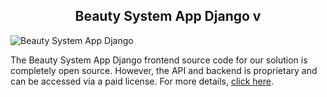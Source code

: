 <h2 style="text-align:center"> Beauty System App Django v</h2>

![Beauty System App Django](https://admin.ninjascode.com/) 

The Beauty System App Django frontend source code for our solution is completely open source. However, the API and backend is proprietary and can be accessed via a paid license. For more details, <a href="https://enatega.com/?utm_source=github&utm_medium=repo&utm_campaign=tiffanie-beauty-system-app-django" target="_blank">click here</a>.

